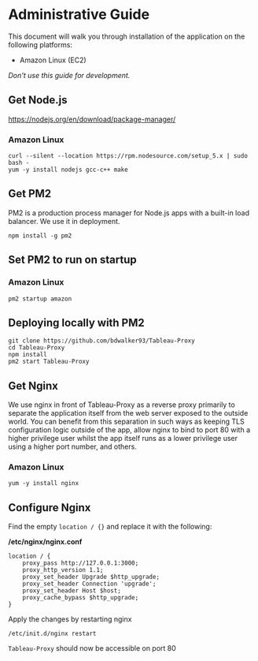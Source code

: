 # Administrative Guide

This document will walk you through installation of the application on the following platforms:

* Amazon Linux (EC2)

*Don't use this guide for development.*

## Get Node.js

https://nodejs.org/en/download/package-manager/

### Amazon Linux

```
curl --silent --location https://rpm.nodesource.com/setup_5.x | sudo bash -
yum -y install nodejs gcc-c++ make
```

## Get PM2

PM2 is a production process manager for Node.js apps with a built-in load balancer. We use it in deployment.

```
npm install -g pm2
```

## Set PM2 to run on startup

### Amazon Linux

```
pm2 startup amazon
```

## Deploying locally with PM2

```
git clone https://github.com/bdwalker93/Tableau-Proxy
cd Tableau-Proxy
npm install
pm2 start Tableau-Proxy
```

## Get Nginx

We use nginx in front of Tableau-Proxy as a reverse proxy primarily to separate the application itself from the web server exposed to the outside world. You can benefit from this separation in such ways as keeping TLS configuration logic outside of the app, allow nginx to bind to port 80 with a higher privilege user whilst the app itself runs as a lower privilege user using a higher port number, and others.

### Amazon Linux

```
yum -y install nginx
```

## Configure Nginx

Find the empty `location / {}` and replace it with the following:

**/etc/nginx/nginx.conf**
```
location / {
    proxy_pass http://127.0.0.1:3000;
    proxy_http_version 1.1;
    proxy_set_header Upgrade $http_upgrade;
    proxy_set_header Connection 'upgrade';
    proxy_set_header Host $host;
    proxy_cache_bypass $http_upgrade;
}
```

Apply the changes by restarting nginx

`/etc/init.d/nginx restart`

`Tableau-Proxy` should now be accessible on port 80
